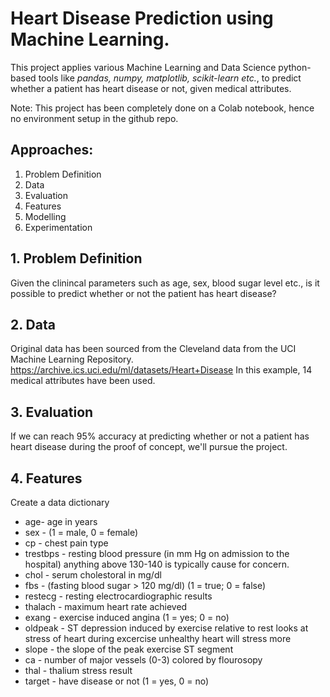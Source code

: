# Heart Disease Prediction using Machine Learning.

This project applies various Machine Learning and Data Science python-based tools like *pandas, numpy, matplotlib, scikit-learn etc.*, to predict whether a patient has heart disease or not, given medical attributes.

Note: This project has been completely done on a Colab notebook, hence no environment setup in the github repo.

## Approaches:
1) Problem Definition
2) Data
3) Evaluation
4) Features
5) Modelling
6) Experimentation

## 1. Problem Definition

Given the clinincal parameters such as age, sex, blood sugar level etc., is it possible to predict whether or not the patient has heart disease?

## 2. Data

Original data has been sourced from the Cleveland data from the UCI Machine Learning Repository. https://archive.ics.uci.edu/ml/datasets/Heart+Disease
In this example, 14 medical attributes have been used.

## 3. Evaluation

If we can reach 95% accuracy at predicting whether or not a patient has heart disease during the proof of concept, we'll pursue the project.

## 4. Features

Create a data dictionary

* age- age in years
* sex - (1 = male, 0 = female)
* cp - chest pain type
* trestbps - resting blood pressure (in mm Hg on admission to the hospital) anything above 130-140 is typically cause for concern.
* chol - serum cholestoral in mg/dl
* fbs - (fasting blood sugar > 120 mg/dl) (1 = true; 0 = false)
* restecg - resting electrocardiographic results
* thalach - maximum heart rate achieved
* exang - exercise induced angina (1 = yes; 0 = no)
* oldpeak - ST depression induced by exercise relative to rest looks at stress of heart during excercise unhealthy heart will stress more
* slope - the slope of the peak exercise ST segment
* ca - number of major vessels (0-3) colored by flourosopy
* thal - thalium stress result
* target - have disease or not (1 = yes, 0 = no)
